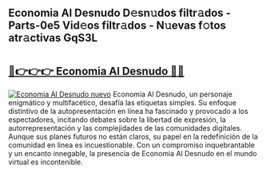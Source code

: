## Economia Al Desnudo D𝚎sn𝚞dos filtr𝚊dos - Parts-0e5 Vid𝚎os filtr𝚊dos - N𝚞evas f𝚘tos atr𝚊ctivas GqS3L

# <h2><a href="http://mb8z9s.tromn.icu/?c=Economia+Al+Desnudo">🔗👉👉👉 Economia Al Desnudo 🔗🔗</a></h2>

[![Economia Al Desnudo nuevo](https://i.imgur.com/pEAQMta.gif)](http://mb8z9s.tromn.icu/?c=Economia+Al+Desnudo)
Economia Al Desnudo, un personaje enigmático y multifacético, desafía las etiquetas simples. Su enfoque distintivo de la autopresentación en línea ha fascinado y provocado a los espectadores, incitando debates sobre la libertad de expresión, la autorrepresentación y las complejidades de las comunidades digitales. Aunque sus planes futuros no están claros, su papel en la redefinición de la comunidad en línea es incuestionable. Con un compromiso inquebrantable y un encanto innegable, la presencia de Economia Al Desnudo en el mundo virtual es incontenible.
